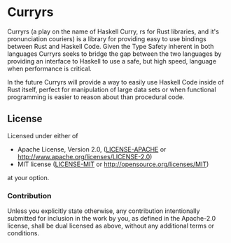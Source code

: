 # Curryrs

Curryrs (a play on the name of Haskell Curry, rs for Rust libraries, and
it's pronunciation couriers) is a library for providing easy to use bindings
between Rust and Haskell Code. Given the Type Safety inherent in both
languages Curryrs seeks to bridge the gap between the two languages by
providing an interface to Haskell to use a safe, but high speed,
language when performance is critical.

In the future Curryrs will provide a way to easily use Haskell Code
inside of Rust itself, perfect for manipulation of large data sets or
when functional programming is easier to reason about than procedural
code.

## License

Licensed under either of

 * Apache License, Version 2.0, ([LICENSE-APACHE](LICENSE-APACHE) or http://www.apache.org/licenses/LICENSE-2.0)
 * MIT license ([LICENSE-MIT](LICENSE-MIT) or http://opensource.org/licenses/MIT)

at your option.

### Contribution

Unless you explicitly state otherwise, any contribution intentionally submitted
for inclusion in the work by you, as defined in the Apache-2.0 license, shall be dual licensed as above, without any
additional terms or conditions.
